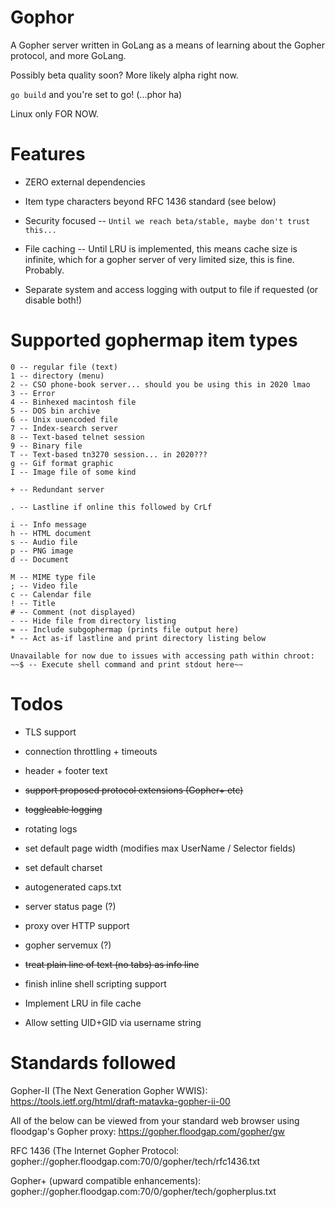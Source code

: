 # Gophor

A Gopher server written in GoLang as a means of learning about the Gopher
protocol, and more GoLang.

Possibly beta quality soon? More likely alpha right now.

`go build` and you're set to go! (...phor ha)

Linux only FOR NOW.

# Features

- ZERO external dependencies

- Item type characters beyond RFC 1436 standard (see below)

- Security focused -- `Until we reach beta/stable, maybe don't trust this...`

- File caching -- Until LRU is implemented, this means cache size is infinite,
  which for a gopher server of very limited size, this is fine. Probably.

- Separate system and access logging with output to file if requested (or
  disable both!)

# Supported gophermap item types

```
0 -- regular file (text)
1 -- directory (menu)
2 -- CSO phone-book server... should you be using this in 2020 lmao
3 -- Error
4 -- Binhexed macintosh file
5 -- DOS bin archive
6 -- Unix uuencoded file
7 -- Index-search server
8 -- Text-based telnet session
9 -- Binary file
T -- Text-based tn3270 session... in 2020???
g -- Gif format graphic
I -- Image file of some kind

+ -- Redundant server

. -- Lastline if online this followed by CrLf

i -- Info message
h -- HTML document
s -- Audio file
p -- PNG image
d -- Document

M -- MIME type file
; -- Video file
c -- Calendar file
! -- Title
# -- Comment (not displayed)
- -- Hide file from directory listing
= -- Include subgophermap (prints file output here)
* -- Act as-if lastline and print directory listing below

Unavailable for now due to issues with accessing path within chroot:
~~$ -- Execute shell command and print stdout here~~
```

# Todos

- TLS support

- connection throttling + timeouts

- header + footer text

- ~~support proposed protocol extensions (Gopher+ etc)~~

- ~~toggleable logging~~

- rotating logs

- set default page width (modifies max UserName / Selector fields)

- set default charset

- autogenerated caps.txt

- server status page (?)

- proxy over HTTP support

- gopher servemux (?)

- ~~treat plain line of text (no tabs) as info line~~

- finish inline shell scripting support

- Implement LRU in file cache

- Allow setting UID+GID via username string

# Standards followed

Gopher-II (The Next Generation Gopher WWIS):
https://tools.ietf.org/html/draft-matavka-gopher-ii-00

All of the below can be viewed from your standard web browser using
floodgap's Gopher proxy:
https://gopher.floodgap.com/gopher/gw

RFC 1436 (The Internet Gopher Protocol:
gopher://gopher.floodgap.com:70/0/gopher/tech/rfc1436.txt

Gopher+ (upward compatible enhancements):
gopher://gopher.floodgap.com:70/0/gopher/tech/gopherplus.txt
